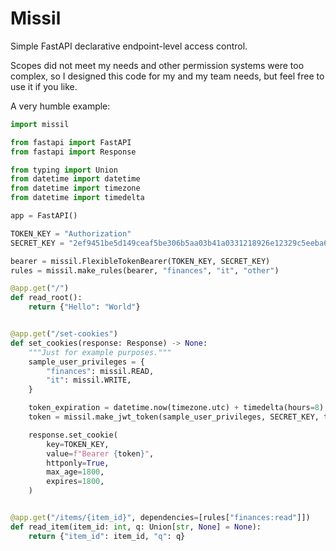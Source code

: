# Missil

Simple FastAPI declarative endpoint-level access control.

Scopes did not meet my needs and other permission systems were too complex, so
I designed this code for my and my team needs, but feel free to use it if you like.

A very humble example:

```python
import missil

from fastapi import FastAPI
from fastapi import Response

from typing import Union
from datetime import datetime
from datetime import timezone
from datetime import timedelta

app = FastAPI()

TOKEN_KEY = "Authorization"
SECRET_KEY = "2ef9451be5d149ceaf5be306b5aa03b41a0331218926e12329c5eeba60ed5cf0"

bearer = missil.FlexibleTokenBearer(TOKEN_KEY, SECRET_KEY)
rules = missil.make_rules(bearer, "finances", "it", "other")

@app.get("/")
def read_root():
    return {"Hello": "World"}


@app.get("/set-cookies")
def set_cookies(response: Response) -> None:
    """Just for example purposes."""
    sample_user_privileges = {
        "finances": missil.READ,
        "it": missil.WRITE,
    }

    token_expiration = datetime.now(timezone.utc) + timedelta(hours=8)
    token = missil.make_jwt_token(sample_user_privileges, SECRET_KEY, token_expiration)

    response.set_cookie(
        key=TOKEN_KEY,
        value=f"Bearer {token}",
        httponly=True,
        max_age=1800,
        expires=1800,
    )


@app.get("/items/{item_id}", dependencies=[rules["finances:read"]])
def read_item(item_id: int, q: Union[str, None] = None):
    return {"item_id": item_id, "q": q}
```

